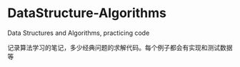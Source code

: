 DataStructure-Algorithms
========================

Data Structures and Algorithms, practicing code

记录算法学习的笔记，多少经典问题的求解代码。每个例子都会有实现和测试数据等
